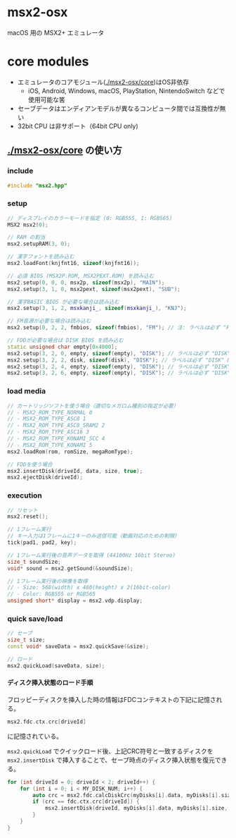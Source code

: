 # msx2-osx

macOS 用の MSX2+ エミュレータ

# core modules

- エミュレータのコアモジュール([./msx2-osx/core](./msx2-osx/core))はOS非依存
  - iOS, Android, Windows, macOS, PlayStation, NintendoSwitch などで使用可能な筈
- セーブデータはエンディアンモデルが異なるコンピュータ間では互換性が無い
- 32bit CPU は非サポート（64bit CPU only)

## [./msx2-osx/core](./msx2-osx/core) の使い方


### include


```c++
#include "msx2.hpp"
```

### setup

```c++
// ディスプレイのカラーモードを指定 (0: RGB555, 1: RGB565)
MSX2 msx2(0);      

// RAM の割当
msx2.setupRAM(3, 0);

// 漢字フォントを読み込む
msx2.loadFont(knjfnt16, sizeof(knjfnt16));

// 必須 BIOS (MSX2P.ROM, MSX2PEXT.ROM) を読み込む
msx2.setup(0, 0, 0, msx2p, sizeof(msx2p), "MAIN");
msx2.setup(3, 1, 0, msx2pext, sizeof(msx2pext), "SUB");

// 漢字BASIC BIOS が必要な場合は読み込む
msx2.setup(3, 1, 2, msxkanji_, sizeof(msxkanji_), "KNJ");

// FM音源が必要な場合は読み込む
msx2.setup(0, 2, 2, fmbios, sizeof(fmbios), "FM"); // 注: ラベルは必ず "FM" にする

// FDDが必要な場合は DISK BIOS を読み込む
static unsigned char empty[0x4000];
msx2.setup(3, 2, 0, empty, sizeof(empty), "DISK"); // ラベルは必ず "DISK" & 空バッファを指定
msx2.setup(3, 2, 2, disk, sizeof(disk), "DISK"); // ラベルは必ず "DISK" & BIOSを指定
msx2.setup(3, 2, 4, empty, sizeof(empty), "DISK"); // ラベルは必ず "DISK" & 空バッファを指定
msx2.setup(3, 2, 6, empty, sizeof(empty), "DISK"); // ラベルは必ず "DISK" & 空バッファを指定
```

### load media

```c++
// カートリッジソフトを使う場合（適切なメガロム種別の指定が必要）
// - MSX2_ROM_TYPE_NORMAL 0
// - MSX2_ROM_TYPE_ASC8 1
// - MSX2_ROM_TYPE_ASC8_SRAM2 2
// - MSX2_ROM_TYPE_ASC16 3
// - MSX2_ROM_TYPE_KONAMI_SCC 4
// - MSX2_ROM_TYPE_KONAMI 5
msx2.loadRom(rom, romSize, megaRomType);

// FDDを使う場合
msx2.insertDisk(driveId, data, size, true);
msx2.ejectDisk(driveId);
```

### execution

```c++
// リセット
msx2.reset();

// 1フレーム実行
// キー入力は1フレームに1キーのみ送信可能（動画対応のための制限）
tick(pad1, pad2, key);

// 1フレーム実行後の音声データを取得 (44100Hz 16bit Stereo)
size_t soundSize;
void* sound = msx2.getSound(&soundSize);

// 1フレーム実行後の映像を取得
// - Size: 568(width) x 480(height) x 2(16bit-color)
// - Color: RGB555 or RGB565
unsigned short* display = msx2.vdp.display;
```

### quick save/load

```c++
// セーブ
size_t size;
const void* saveData = msx2.quickSave(&size);

// ロード
msx2.quickLoad(saveData, size);
```

#### ディスク挿入状態のロード手順

フロッピーディスクを挿入した時の情報はFDCコンテキストの下記に記憶される。

```c++
msx2.fdc.ctx.crc[driveId]
```

に記憶されている。

`msx2.quickLoad` でクイックロード後、上記CRC符号と一致するディスクを `msx2.insertDisk` で挿入することで、セーブ時点のディスク挿入状態を復元できる。

```c++
for (int driveId = 0; driveId < 2; driveId++) {
    for (int i = 0; i < MY_DISK_NUM; i++) {
        auto crc = msx2.fdc.calcDiskCrc(myDisks[i].data, myDisks[i].size);
        if (crc == fdc.ctx.crc[driveId]) {
            msx2.insertDisk(driveId, myDisks[i].data, myDisks[i].size, true);
        }
    }
}
```










